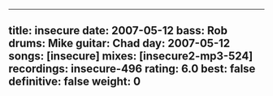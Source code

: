 
---
title: insecure
date: 2007-05-12
bass:	Rob
drums:	Mike
guitar:	Chad
day: 2007-05-12
songs: [insecure]
mixes: [insecure2-mp3-524]
recordings: insecure-496
rating: 6.0
best: false
definitive: false
weight: 0
---
